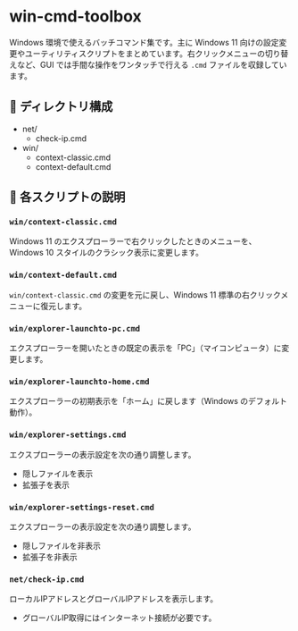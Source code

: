 # win-cmd-toolbox

Windows 環境で使えるバッチコマンド集です。主に Windows 11 向けの設定変更やユーティリティスクリプトをまとめています。右クリックメニューの切り替えなど、GUI では手間な操作をワンタッチで行える `.cmd` ファイルを収録しています。

## 📁 ディレクトリ構成

- net/
  - check-ip.cmd
- win/
  - context-classic.cmd
  - context-default.cmd

## 🔧 各スクリプトの説明

### `win/context-classic.cmd`

Windows 11 のエクスプローラーで右クリックしたときのメニューを、Windows 10 スタイルのクラシック表示に変更します。

<!-- 実行ユーザのレジストリを更新します。 -->

### `win/context-default.cmd`

`win/context-classic.cmd` の変更を元に戻し、Windows 11 標準の右クリックメニューに復元します。

<!-- 実行ユーザのレジストリを更新します。 -->

### `win/explorer-launchto-pc.cmd`

エクスプローラーを開いたときの既定の表示を「PC」（マイコンピュータ）に変更します。

### `win/explorer-launchto-home.cmd`

エクスプローラーの初期表示を「ホーム」に戻します（Windows のデフォルト動作）。

### `win/explorer-settings.cmd`

エクスプローラーの表示設定を次の通り調整します。

- 隠しファイルを表示
- 拡張子を表示

<!-- 実行ユーザのレジストリを更新します。 -->

### `win/explorer-settings-reset.cmd`

エクスプローラーの表示設定を次の通り調整します。

- 隠しファイルを非表示
- 拡張子を非表示

<!-- 実行ユーザのレジストリを更新します。 -->

### `net/check-ip.cmd`

ローカルIPアドレスとグローバルIPアドレスを表示します。

- グローバルIP取得にはインターネット接続が必要です。
